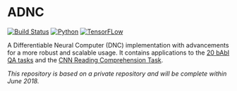 # ADNC

[![Build Status](https://travis-ci.org/joergfranke/ADNC.svg?branch=master)](https://travis-ci.org/joergfranke/ADNC)
[![Python](https://img.shields.io/badge/python-3.6-yellow.svg)](https://www.python.org/downloads/release/python-365/)
[![TensorFLow](https://img.shields.io/badge/TensorFlow-1.8-yellow.svg)](https://www.tensorflow.org/)



A Differentiable Neural Computer (DNC) implementation with advancements for a more robust and scalable usage. It 
contains applications to the [20 bAbI QA tasks](https://research.fb.com/downloads/babi/) and the [CNN Reading 
Comprehension Task](https://github.com/danqi/rc-cnn-dailymail).  

_This repository is based on a private repository and will be complete within June 2018._
